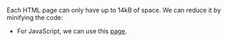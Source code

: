 Each HTML page can only have up to 14kB of space. We can reduce it by minifying the code:

 - For JavaScript, we can use this [page](https://www.toptal.com/developers/javascript-minifier).
